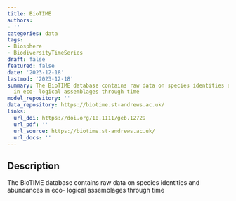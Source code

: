 ```yaml
---
title: BioTIME
authors:
- ''
categories: data
tags:
- Biosphere
- BiodiversityTimeSeries
draft: false
featured: false
date: '2023-12-18'
lastmod: '2023-12-18'
summary: The BioTIME database contains raw data on species identities and abundances
  in eco- logical assemblages through time
model_repository: ''
data_repository: https://biotime.st-andrews.ac.uk/
links:
  url_doi: https://doi.org/10.1111/geb.12729
  url_pdf: ''
  url_source: https://biotime.st-andrews.ac.uk/
  url_docs: ''
---
```


## Description

The BioTIME database contains raw data on species identities and abundances in eco- logical assemblages through time

